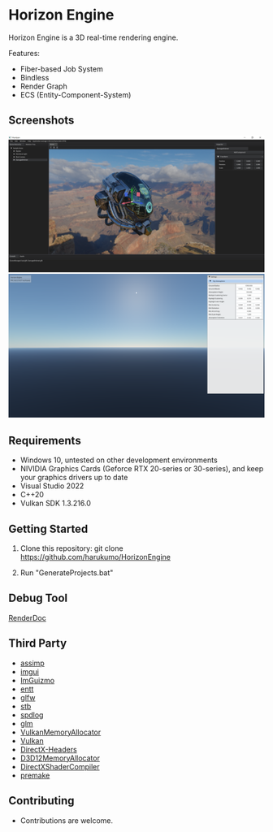 # Horizon Engine
Horizon Engine is a 3D real-time rendering engine.

Features:
* Fiber-based Job System
* Bindless
* Render Graph
* ECS (Entity-Component-System)

## Screenshots
![image](/Screenshots/screenshot_editor.png)
![image](/Screenshots/screenshot_sky_atmosphere.png)

## Requirements
* Windows 10, untested on other development environments
* NIVIDIA Graphics Cards (Geforce RTX 20-series or 30-series), and keep your graphics drivers up to date
* Visual Studio 2022
* C++20
* Vulkan SDK 1.3.216.0

## Getting Started

1. Clone this repository: git clone https://github.com/harukumo/HorizonEngine

2. Run "GenerateProjects.bat"

## Debug Tool
[RenderDoc](https://renderdoc.org/)

## Third Party
* [assimp](https://github.com/assimp/assimp)
* [imgui](https://github.com/ocornut/imgui)
* [ImGuizmo](https://github.com/CedricGuillemet/ImGuizmo)
* [entt](https://github.com/skypjack/entt)
* [glfw](https://github.com/glfw/glfw)
* [stb](https://github.com/nothings/stb)
* [spdlog](https://github.com/gabime/spdlog)
* [glm](https://github.com/g-truc/glm)
* [VulkanMemoryAllocator](https://github.com/GPUOpen-LibrariesAndSDKs/VulkanMemoryAllocator)
* [Vulkan](https://www.khronos.org/vulkan)
* [DirectX-Headers](https://github.com/microsoft/DirectX-Headers)
* [D3D12MemoryAllocator](https://github.com/GPUOpen-LibrariesAndSDKs/D3D12MemoryAllocator)
* [DirectXShaderCompiler](https://github.com/microsoft/DirectXShaderCompiler)
* [premake](https://github.com/premake/premake-core)

## Contributing
* Contributions are welcome.